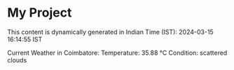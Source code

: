 # My Project

This content is dynamically generated in Indian Time (IST): 2024-03-15 16:14:55 IST


Current Weather in Coimbatore:
Temperature: 35.88 °C
Condition: scattered clouds
